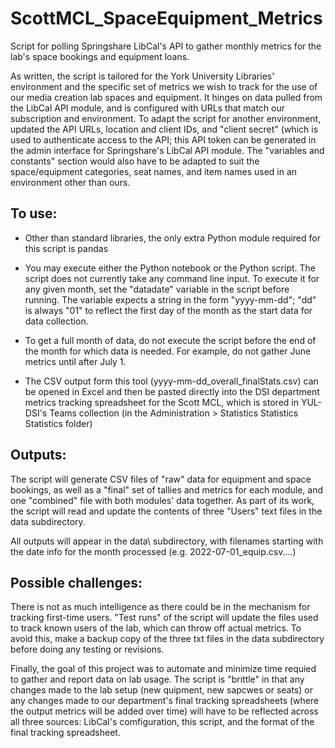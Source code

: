 # ScottMCL_SpaceEquipment_Metrics
Script for polling Springshare LibCal's API to gather monthly metrics for the lab's space bookings and equipment loans.
 
As written, the script is tailored for the York University Libraries' environment and the specific set of metrics we wish to track for the use of our media creation lab spaces and equipment. It hinges on data pulled from the LibCal API module, and is configured with URLs that match our subscription and environment. To adapt the script for another environment, updated the API URLs, location and client IDs, and "client secret" (which is used to authenticate access to the API; this API token can be generated in the admin interface for Springshare's LibCal API module. The "variables and constants" section would also have to be adapted to suit the space/equipment categories, seat names, and item names used in an environment other than ours.

## To use:

- Other than standard libraries, the only extra Python module required for this script is pandas

- You may execute either the Python notebook or the Python script. The script does not currently take any command line input. To execute it for any given month, set the "datadate" variable in the script before running. The variable expects a string in the form "yyyy-mm-dd"; "dd" is always "01" to reflect the first day of the month as the start data for data collection.

- To get a full month of data, do not execute the script before the end of the month for which data is needed. For example, do not gather June metrics until after July 1.

- The CSV output form this tool (yyyy-mm-dd_overall_finalStats.csv) can be opened in Excel and then be pasted directly into the DSI department metrics tracking spreadsheet for the Scott MCL, which is stored in YUL-DSI's Teams collection (in the Administration > Statistics Statistics Statistics folder)

## Outputs:

The script will generate CSV files of "raw" data for equipment and space bookings, as well as a "final" set of tallies and metrics for each module, and one "combined" file with both modules' data together. As part of its work, the script will read and update the contents of three "Users" text files in the data subdirectory.

All outputs will appear in the data\ subdirectory, with filenames starting with the date info for the month processed (e.g. 2022-07-01_equip.csv....)

## Possible challenges:

There is not as much intelligence as there could be in the mechanism for tracking first-time users. "Test runs" of the script will update the files used to track known users of the lab, which can throw off actual metrics. To avoid this, make a backup copy of the three txt files in the data subdirectory before doing any testing or revisions.

Finally, the goal of this project was to automate and minimize time requied to gather and report data on lab usage. The script is "brittle" in that any changes made to the lab setup (new quipment, new sapcwes or seats) or any changes made to our department's final tracking spreadsheets (where the output metrics will be added over time) will have to be reflected across all three sources: LibCal's comfiguration, this script, and the format of the final tracking spreadsheet.